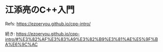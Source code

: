 # 江添亮のC++入門

Refs: <https://ezoeryou.github.io/cpp-intro/>

続き: <https://ezoeryou.github.io/cpp-intro/#%E3%82%AF%E3%83%A9%E3%82%B9%E3%81%AE%E5%9F%BA%E6%9C%AC>

